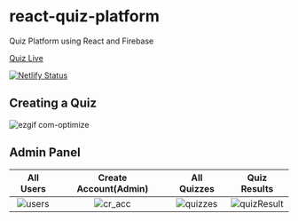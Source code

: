 # react-quiz-platform
Quiz Platform using React and Firebase

[Quiz Live](https://react-quiz-platform.netlify.com)

[![Netlify Status](https://api.netlify.com/api/v1/badges/6b567d1f-fb97-4ff3-8409-3784c9e50598/deploy-status)](https://app.netlify.com/sites/react-quiz-platform/deploys)

## Creating a Quiz
![ezgif com-optimize](https://user-images.githubusercontent.com/35661486/61161646-65fc1080-a522-11e9-97ca-28ac965706f0.gif)


## Admin Panel
 All Users                 |  Create Account(Admin)    |  All Quizzes              |  Quiz Results
:-------------------------:|:-------------------------:|:-------------------------:|:-------------------------:
![users](https://user-images.githubusercontent.com/35661486/61161923-d22b4400-a523-11e9-8d2e-fb85def11f45.png) |![cr_acc](https://user-images.githubusercontent.com/35661486/61161881-97c1a700-a523-11e9-8b5c-1d191ef40fff.png)|![quizzes](https://user-images.githubusercontent.com/35661486/61161983-0a328700-a524-11e9-9496-020bbef23cc7.png)|![quizResult](https://user-images.githubusercontent.com/35661486/61162026-44038d80-a524-11e9-900f-c67ebce89036.png)


